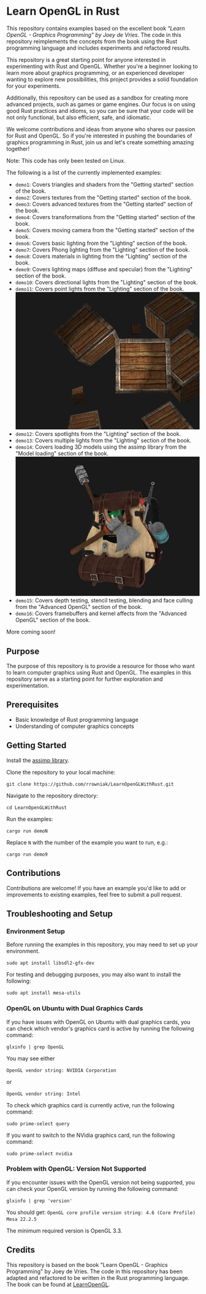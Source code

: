 # Learn OpenGL in Rust
This repository contains examples based on the excellent book *"Learn OpenGL - Graphics Programming" by Joey de Vries*. The code in this repository reimplements the concepts from the book using the Rust programming language and includes experiments and refactored results.

This repository is a great starting point for anyone interested in experimenting with Rust and OpenGL. Whether you're a beginner looking to learn more about graphics programming, or an experienced developer wanting to explore new possibilities, this project provides a solid foundation for your experiments.

Additionally, this repository can be used as a sandbox for creating more advanced projects, such as games or game engines. Our focus is on using good Rust practices and idioms, so you can be sure that your code will be not only functional, but also efficient, safe, and idiomatic.

We welcome contributions and ideas from anyone who shares our passion for Rust and OpenGL. So if you're interested in pushing the boundaries of graphics programming in Rust, join us and let's create something amazing together!

Note: This code has only been tested on Linux.

The following is a list of the currently implemented examples:

- `demo1`: Covers triangles and shaders from the "Getting started" section of the book.
- `demo2`: Covers textures from the "Getting started" section of the book.
- `demo3`: Covers advanced textures from the "Getting started" section of the book.
- `demo4`: Covers transformations from the "Getting started" section of the book.
- `demo5`: Covers moving camera from the "Getting started" section of the book.
- `demo6`: Covers basic lighting from the "Lighting" section of the book.
- `demo7`: Covers Phong lighting from the "Lighting" section of the book.
- `demo8`: Covers materials in lighting from the "Lighting" section of the book.
- `demo9`: Covers lighting maps (diffuse and specular) from the "Lighting" section of the book.
- `demo10`: Covers directional lights from the "Lighting" section of the book.
- `demo11`: Covers point lights from the "Lighting" section of the book.
![Demo11 screenshot](doc/screen1.jpg)
- `demo12`: Covers spotlights from the "Lighting" section of the book.
- `demo13`: Covers multiple lights from the "Lighting" section of the book.
- `demo14`: Covers loading 3D models using the assimp library from the "Model loading" section of the book.
![Demo14 screenshot](doc/screen2.jpg)
- `demo15`: Covers depth testing, stencil testing, blending and face culling from the "Advanced OpenGL" section of the book.
- `demo16`: Covers framebuffers and kernel affects from the "Advanced OpenGL" section of the book.

More coming soon!

## Purpose
The purpose of this repository is to provide a resource for those who want to learn computer graphics using Rust and OpenGL. The examples in this repository serve as a starting point for further exploration and experimentation.

## Prerequisites
- Basic knowledge of Rust programming language
- Understanding of computer graphics concepts

## Getting Started
Install the [assimp library](https://github.com/assimp/assimp).

Clone the repository to your local machine:
```
git clone https://github.com/rrowniak/LearnOpenGLWithRust.git
```
Navigate to the repository directory:
```
cd LearnOpenGLWithRust
```
Run the examples:
```
cargo run demoN
```
Replace `N` with the number of the example you want to run, e.g.:
```
cargo run demo9
```

## Contributions
Contributions are welcome! If you have an example you'd like to add or improvements to existing examples, feel free to submit a pull request.

## Troubleshooting and Setup

### Environment Setup
Before running the examples in this repository, you may need to set up your environment.
```
sudo apt install libsdl2-gfx-dev
```

For testing and debugging purposes, you may also want to install the following:
```
sudo apt install mesa-utils
```

### OpenGL on Ubuntu with Dual Graphics Cards
If you have issues with OpenGL on Ubuntu with dual graphics cards, you can check which vendor's graphics card is active by running the following command:
```
glxinfo | grep OpenGL
```
You may see either
```
OpenGL vendor string: NVIDIA Corporation
```
or 
```
OpenGL vendor string: Intel
```

To check which graphics card is currently active, run the following command:
```
sudo prime-select query
```

If you want to switch to the NVidia graphics card, run the following command:
```
sudo prime-select nvidia
```

### Problem with OpenGL: Version Not Supported
If you encounter issues with the OpenGL version not being supported, you can check your OpenGL version by running the following command:
```
glxinfo | grep 'version'
```

You should get:
`OpenGL core profile version string: 4.6 (Core Profile) Mesa 22.2.5`

The minimum required version is OpenGL 3.3.

## Credits

This repository is based on the book "Learn OpenGL - Graphics Programming" by Joey de Vries. The code in this repository has been adapted and refactored to be written in the Rust programming language. The book can be found at [LearnOpenGL](https://learnopengl.com/).
